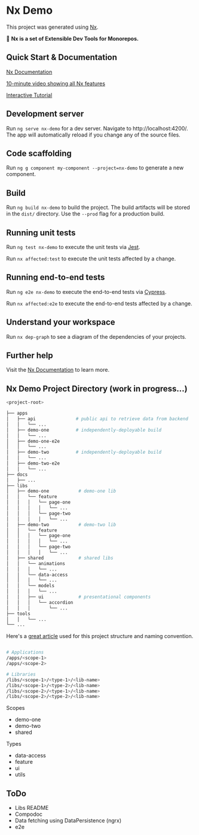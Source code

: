 # Nx Demo

This project was generated using [Nx](https://nx.dev).

🔎 **Nx is a set of Extensible Dev Tools for Monorepos.**

## Quick Start & Documentation

[Nx Documentation](https://nx.dev/angular)

[10-minute video showing all Nx features](https://nx.dev/angular/getting-started/what-is-nx)

[Interactive Tutorial](https://nx.dev/angular/tutorial/01-create-application)

## Development server

Run `ng serve nx-demo` for a dev server. Navigate to http://localhost:4200/. The app will automatically reload if you change any of the source files.

## Code scaffolding

Run `ng g component my-component --project=nx-demo` to generate a new component.

## Build

Run `ng build nx-demo` to build the project. The build artifacts will be stored in the `dist/` directory. Use the `--prod` flag for a production build.

## Running unit tests

Run `ng test nx-demo` to execute the unit tests via [Jest](https://jestjs.io).

Run `nx affected:test` to execute the unit tests affected by a change.

## Running end-to-end tests

Run `ng e2e nx-demo` to execute the end-to-end tests via [Cypress](https://www.cypress.io).

Run `nx affected:e2e` to execute the end-to-end tests affected by a change.

## Understand your workspace

Run `nx dep-graph` to see a diagram of the dependencies of your projects.

## Further help

Visit the [Nx Documentation](https://nx.dev/angular) to learn more.

## Nx Demo Project Directory (work in progress...)

```bash
<project-root>

├── apps
│   ├── api               # public api to retrieve data from backend
│   │   └── ...
│   ├── demo-one          # independently-deployable build
│   │   └── ...
│   ├── demo-one-e2e
│   │   └── ...
│   ├── demo-two          # independently-deployable build
│   │   └── ...
│   ├── demo-two-e2e
│   │   └── ...
├── docs
│   ├── ...
├── libs
│   ├── demo-one           # demo-one lib
│   │   └── feature
│   │   │   └── page-one
│   │   │   │   └── ...
│   │   │   └── page-two
│   │   │   │   └── ...
│   ├── demo-two           # demo-two lib
│   │   └── feature
│   │   │   └── page-one
│   │   │   │   └── ...
│   │   │   └── page-two
│   │   │   │   └── ...
│   ├── shared             # shared libs
│   │   └── animations
│   │   │   └── ...
│   │   └── data-access
│   │   │   └── ...
│   │   └── models
│   │   │   └── ...
│   │   ├── ui             # presentational components
│   │   │   └── accordion
│   │   │       └── ...
├── tools
│   │   └── ...
└── ...
```

Here's a [great article](https://medium.com/showpad-engineering/how-to-organize-and-name-applications-and-libraries-in-an-nx-monorepo-for-immediate-team-wide-9876510dbe28) used for this project structure and naming convention.

```bash

# Applications
/apps/<scope-1>
/apps/<scope-2>

# Libraries
/libs/<scope-1>/<type-1>/<lib-name>
/libs/<scope-1>/<type-2>/<lib-name>
/libs/<scope-2>/<type-1>/<lib-name>
/libs/<scope-2>/<type-2>/<lib-name>
```

Scopes

- demo-one
- demo-two
- shared

Types

- data-access
- feature
- ui
- utils

## ToDo

- Libs README
- Compodoc
- Data fetching using DataPersistence (ngrx)
- e2e
